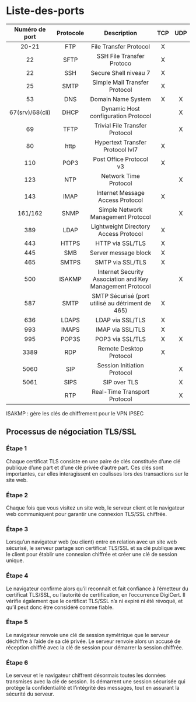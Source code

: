 # Liste-des-ports

|Numéro de port|Protocole|Description|TCP|UDP|
|:--:|:--:|:--:|:--:|:--:|
|20-21|FTP|File Transfer Protocol|X||
|22|SFTP|SSH File Transfer Protoco|X||
|22|SSH|Secure Shell niveau 7|X||
|25|SMTP|Simple Mail Transfer Protocol|X||
|53|DNS|Domain Name System|X|X|
|67(srv)/68(cli)|DHCP|Dynamic Host configuration Protocol||X|
|69|TFTP|Trivial File Transfer Protocol||X|
|80|http|Hypertext Transfer Protocol lvl7|X||
|110|POP3|Post Office Protocol v3|X||
|123|NTP|Network Time Protocol||X|
|143|IMAP|Internet Message Access Protocol|X||
|161/162|SNMP|Simple Network Management Protocol||X|
|389|LDAP|Lightweight Directory Access Protocol|X||
|443|HTTPS|HTTP via SSL/TLS|X||
|445|SMB|Server message block|X||
|465|SMTPS|SMTP via SSL/TLS|X||
|500|ISAKMP|Internet Security Association and Key Management Protocol||X|
|587|SMTP|SMTP Sécurisé (port utilisé au détriment de 465)|X||
|636|LDAPS|LDAP via SSL/TLS|X||
|993|IMAPS|IMAP via SSL/TLS|X||
|995|POP3S|POP3 via SSL/TLS|X|X|
|3389|RDP|Remote Desktop Protocol|X||
|5060|SIP|Session Initiation Protocol||X|
|5061|SIPS|SIP over TLS||X|
||RTP|Real-Time Transport Protocol||X|


ISAKMP : gère les clés de chiffrement pour le VPN IPSEC


## Processus de négociation TLS/SSL  
### Étape 1  
Chaque certificat TLS consiste en une paire de clés constituée d’une clé publique d’une part et d’une clé privée d’autre part. Ces clés sont importantes, car elles interagissent en coulisses lors des transactions sur le site web.

### Étape 2  
Chaque fois que vous visitez un site web, le serveur client et le navigateur web communiquent pour garantir une connexion TLS/SSL chiffrée.

### Étape 3  
Lorsqu’un navigateur web (ou client) entre en relation avec un site web sécurisé, le serveur partage son certificat TLS/SSL et sa clé publique avec le client pour établir une connexion chiffrée et créer une clé de session unique.

### Étape 4  
Le navigateur confirme alors qu’il reconnaît et fait confiance à l’émetteur du certificat TLS/SSL, ou l’autorité de certification, en l’occurrence DigiCert. Il vérifie également que le certificat TLS/SSL n’a ni expiré ni été révoqué, et qu’il peut donc être considéré comme fiable.

### Étape 5  
Le navigateur renvoie une clé de session symétrique que le serveur déchiffre à l’aide de sa clé privée. Le serveur renvoie alors un accusé de réception chiffré avec la clé de session pour démarrer la session chiffrée.

### Étape 6  
Le serveur et le navigateur chiffrent désormais toutes les données transmises avec la clé de session. Ils démarrent une session sécurisée qui protège la confidentialité et l’intégrité des messages, tout en assurant la sécurité du serveur.
